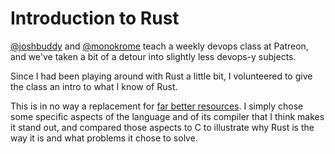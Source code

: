 # Introduction to Rust

[@joshbuddy](https://github.com/joshbuddy) and [@monokrome](https://github.com/monokrome) teach a weekly devops class at Patreon, and we've taken a bit of a detour into slightly less devops-y subjects.

Since I had been playing around with Rust a little bit, I volunteered to give the class an intro to what I know of Rust.

This is in no way a replacement for [far better resources](https://doc.rust-lang.org/stable/book/second-edition/). I simply chose some specific aspects of the language and of its compiler that I think makes it stand out, and compared those aspects to C to illustrate why Rust is the way it is and what problems it chose to solve.
